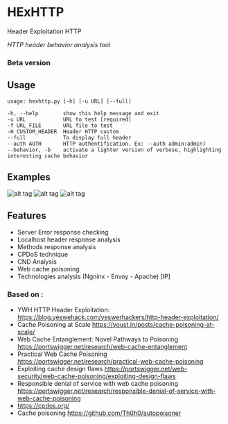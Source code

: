 # HExHTTP
Header Exploitation HTTP

*HTTP header behavior analysis tool*

### Beta version


## Usage

	usage: hexhttp.py [-h] [-u URL] [--full]
	
	-h, --help        show this help message and exit
	-u URL            URL to test [required]
	-f URL_FILE       URL file to test
	-H CUSTOM_HEADER  Header HTTP custom
	--full            To display full header
	--auth AUTH       HTTP authentification. Ex: --auth admin:admin)
	--behavior, -b    activate a lighter version of verbose, highlighting interesting cache behavior


## Examples

![alt tag](https://github.com/c0dejump/HExHTTP/blob/main/static/example_1.png)
![alt tag](https://github.com/c0dejump/HExHTTP/blob/main/static/example_2.png)
![alt tag](https://github.com/c0dejump/HExHTTP/blob/main/static/poisoner.png)

## Features

- Server Error response checking
- Localhost header response analysis
- Methods response analysis
- CPDoS technique
- CND Analysis
- Web cache poisoning
- Technologies analysis (Ngninx - Envoy - Apache) [IP]


### Based on :
- YWH HTTP Header Exploitation: https://blog.yeswehack.com/yeswerhackers/http-header-exploitation/
- Cache Poisoning at Scale https://youst.in/posts/cache-poisoning-at-scale/
- Web Cache Entanglement: Novel Pathways to Poisoning https://portswigger.net/research/web-cache-entanglement
- Practical Web Cache Poisoning https://portswigger.net/research/practical-web-cache-poisoning
- Exploiting cache design flaws https://portswigger.net/web-security/web-cache-poisoning/exploiting-design-flaws
- Responsible denial of service with web cache poisoning https://portswigger.net/research/responsible-denial-of-service-with-web-cache-poisoning
- https://cpdos.org/
- Cache poisoning https://github.com/Th0h0/autopoisoner 